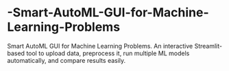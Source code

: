 # -Smart-AutoML-GUI-for-Machine-Learning-Problems
Smart AutoML GUI for Machine Learning Problems. An interactive Streamlit-based tool to upload data, preprocess it, run multiple ML models automatically, and compare results easily.

